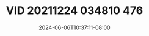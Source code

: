--- 
title: "VID 20211224 034810 476"
description: "    VID 20211224 034810 476 tiktok durasi panjang terbaru"
date: 2024-06-06T10:37:11-08:00
file_code: "siiz6xdxlwi7"
draft: false
cover: "15suaaj1v8qr3b7e.jpg"
tags: ["VID", "bokep-indo", "bokep-viral", "bokep-ig"]
length: 114
fld_id: "1398178"
foldername: "Ar  Luna x"
categories: ["Ar  Luna x"]
views: 31
---